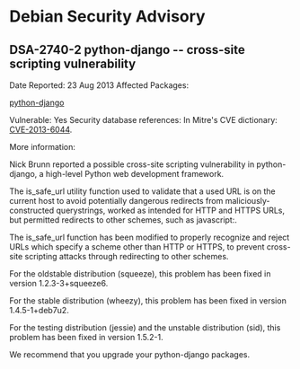 
Debian Security Advisory
========================


DSA-2740-2 python-django -- cross-site scripting vulnerability
--------------------------------------------------------------



Date Reported:
23 Aug 2013
Affected Packages:

[python-django](https://packages.debian.org/src:python-django)

Vulnerable:
Yes
Security database references:
In Mitre's CVE dictionary: [CVE-2013-6044](https://security-tracker.debian.org/tracker/CVE-2013-6044).  

More information:

Nick Brunn reported a possible cross-site scripting vulnerability in
python-django, a high-level Python web development framework.


The is\_safe\_url utility function used to validate that a used URL is on
the current host to avoid potentially dangerous redirects from
maliciously-constructed querystrings, worked as intended for HTTP and
HTTPS URLs, but permitted redirects to other schemes, such as
javascript:.


The is\_safe\_url function has been modified to properly recognize and
reject URLs which specify a scheme other than HTTP or HTTPS, to prevent
cross-site scripting attacks through redirecting to other schemes.


For the oldstable distribution (squeeze), this problem has been fixed in
version 1.2.3-3+squeeze6.


For the stable distribution (wheezy), this problem has been fixed in
version 1.4.5-1+deb7u2.


For the testing distribution (jessie) and the unstable distribution
(sid), this problem has been fixed in version 1.5.2-1.


We recommend that you upgrade your python-django packages.





